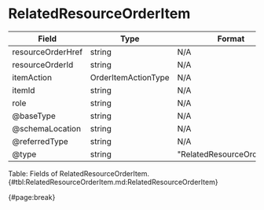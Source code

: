 <!--
    ATTENTION: This file was generated via gradle!
               Do NOT manually edit this file! Any such changes will be overwritten!
-->

# RelatedResourceOrderItem

| Field | Type | Format | Required |
| ------- | ------- | ------- | --- |
| resourceOrderHref | string | N/A | No |
| resourceOrderId | string | N/A | No |
| itemAction | OrderItemActionType | N/A | No |
| itemId | string | N/A | No |
| role | string | N/A | No |
| @baseType | string | N/A | No |
| @schemaLocation | string | N/A | No |
| @referredType | string | N/A | No |
| @type | string | "RelatedResourceOrderItem" | Yes |

Table: Fields of RelatedResourceOrderItem. {#tbl:RelatedResourceOrderItem.md:RelatedResourceOrderItem}

{#page:break}
